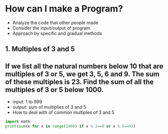 # How can I make a Program?

- Analyze the code that other people made
- Consider the input/output of program
- Approach by specific and gradual methods

## 1. Multiples of 3 and 5
## If we list all the natural numbers below 10 that are multiples of 3 or 5, we get 3, 5, 6 and 9. The sum of these multiples is 23. Find the sum of all the multiples of 3 or 5 below 1000.

- input: 1 to 999
- output: sum of multiplies of 3 and 5
- How to deal with of common multiples of 3 and 5



```py
import math
print(sum(x for x in range(1000) if x % 3==0 or x % 5==0))
```